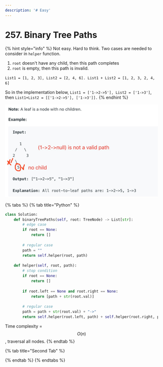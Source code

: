 ```yaml
---
description: '# Easy'
---
```


# 257. Binary Tree Paths

{% hint style="info" %}
Not easy. Hard to think. Two cases are needed to consider in `helper` function.

1. `root` doesn't have any child, then this path completes
2. `root` is empty, then this path is invalid.

`List1 = [1, 2, 3], List2 = [2, 4, 6]. List1 + List2 = [1, 2, 3, 2, 4, 6]`

So in the implementation below, `List1 = ['1->2->5'], List2 = ['1->3']`, then `List1+List2 = [['1->2->5'], ['1->3']].`
{% endhint %}

![](.gitbook/assets/1593385553714.jpg)

{% tabs %}
{% tab title="Python" %}
```python
class Solution:
    def binaryTreePaths(self, root: TreeNode) -> List[str]:
        # edge case
        if root == None:
            return []
        
        # regular case
        path = ""
        return self.helper(root, path)
    
    def helper(self, root, path):
        # stop condition
        if root == None:
            return []
        
        if root.left == None and root.right == None:
            return [path + str(root.val)]
        
        # regular case
        path = path + str(root.val) + "->"
        return self.helper(root.left, path) + self.helper(root.right, path)
```

Time complexity = $$O(n)$$ , traversal all nodes. 
{% endtab %}

{% tab title="Second Tab" %}

{% endtab %}
{% endtabs %}

